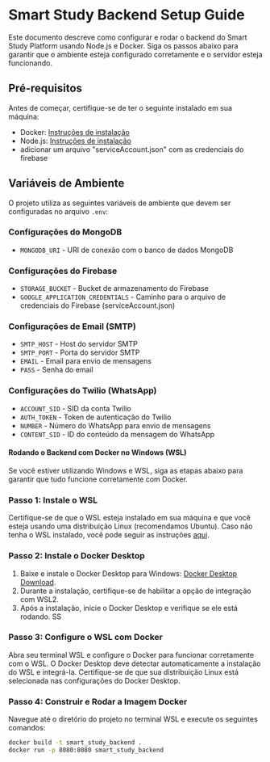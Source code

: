 # Smart Study Backend Setup Guide

Este documento descreve como configurar e rodar o backend do Smart Study Platform usando Node.js e Docker. Siga os passos abaixo para garantir que o ambiente esteja configurado corretamente e o servidor esteja funcionando.

## Pré-requisitos

Antes de começar, certifique-se de ter o seguinte instalado em sua máquina:

- Docker: [Instruções de instalação](https://docs.docker.com/get-docker/)
- Node.js: [Instruções de instalação](https://nodejs.org/)
- adicionar um arquivo "serviceAccount.json" com as credenciais do firebase

## Variáveis de Ambiente

O projeto utiliza as seguintes variáveis de ambiente que devem ser configuradas no arquivo `.env`:

### Configurações do MongoDB
- `MONGODB_URI` - URI de conexão com o banco de dados MongoDB

### Configurações do Firebase
- `STORAGE_BUCKET` - Bucket de armazenamento do Firebase
- `GOOGLE_APPLICATION_CREDENTIALS` - Caminho para o arquivo de credenciais do Firebase (serviceAccount.json)

### Configurações de Email (SMTP)
- `SMTP_HOST` - Host do servidor SMTP
- `SMTP_PORT` - Porta do servidor SMTP
- `EMAIL` - Email para envio de mensagens
- `PASS` - Senha do email

### Configurações do Twilio (WhatsApp)
- `ACCOUNT_SID` - SID da conta Twilio
- `AUTH_TOKEN` - Token de autenticação do Twilio
- `NUMBER` - Número do WhatsApp para envio de mensagens
- `CONTENT_SID` - ID do conteúdo da mensagem do WhatsApp

#### Rodando o Backend com Docker no Windows (WSL)

Se você estiver utilizando Windows e WSL, siga as etapas abaixo para garantir que tudo funcione corretamente com Docker.

### Passo 1: Instale o WSL

Certifique-se de que o WSL esteja instalado em sua máquina e que você esteja usando uma distribuição Linux (recomendamos Ubuntu). Caso não tenha o WSL instalado, você pode seguir as instruções [aqui](https://docs.microsoft.com/pt-br/windows/wsl/install).

### Passo 2: Instale o Docker Desktop

1. Baixe e instale o Docker Desktop para Windows: [Docker Desktop Download](https://www.docker.com/products/docker-desktop).
2. Durante a instalação, certifique-se de habilitar a opção de integração com WSL2.
3. Após a instalação, inicie o Docker Desktop e verifique se ele está rodando.
SS
### Passo 3: Configure o WSL com Docker

Abra seu terminal WSL e configure o Docker para funcionar corretamente com o WSL. O Docker Desktop deve detectar automaticamente a instalação do WSL e integrá-la. Certifique-se de que sua distribuição Linux está selecionada nas configurações do Docker Desktop.

### Passo 4: Construir e Rodar a Imagem Docker

Navegue até o diretório do projeto no terminal WSL e execute os seguintes comandos:

```bash
docker build -t smart_study_backend .
docker run -p 8080:8080 smart_study_backend
```